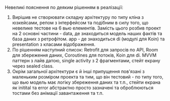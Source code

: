 Невеликі пояснення по деяким рішенням в реалізації: <br />
1) Вирішив не створювати складну архітектуру по типу кліна з юзкейсами, репом з інтерфейсом та подібним в силу того, що невелике тестове на 6 вью елементів. Замість цього розбив проект на 2 основні частини - data, де знаходиться модель
наших фактів та база даних з ретрофітом. app - де знаходиться di (модулі для Koin) та presentation з класами відображення.<br />
2) По рішенням наступний список: Retrofit для запросів по API, Room для збереження даних, Сoroutines для потоків, Koin для di. MVVM паттерн з лайв датою, single activity з 2 фрагментами, стейт екрану через sealed class.<br />
3) Окрім загальної архітектури є й інші припущення пов'язані з маленьким розміром проекта та тим, що він тестовий - по типу того, що вью модель має логіку збереження даних та т.п., стейти екрана як initital та error абстрактно просто зазначені та оброблюються тостами
   без анімації завантаження та т.п.
